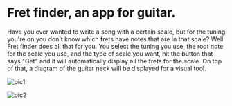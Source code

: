 # Fret finder, an app for guitar.

Have you ever wanted to write a song with a certain scale, but for the tuning you're on you don't know which frets have notes that are in that scale? Well Fret finder
does all that for you. You select the tuning you use, the root note for the scale you use, and the type of scale you want, hit the button that says "Get" and it will
automatically display all the frets for the scale. On top of that, a diagram of the guitar neck will be displayed for a visual tool. 

![pic1](https://user-images.githubusercontent.com/68622072/123139553-5979d580-d424-11eb-8c28-4bad10f30836.PNG)

![pic2](https://user-images.githubusercontent.com/68622072/123139671-74e4e080-d424-11eb-90b1-c0fa0fb32c52.PNG)

